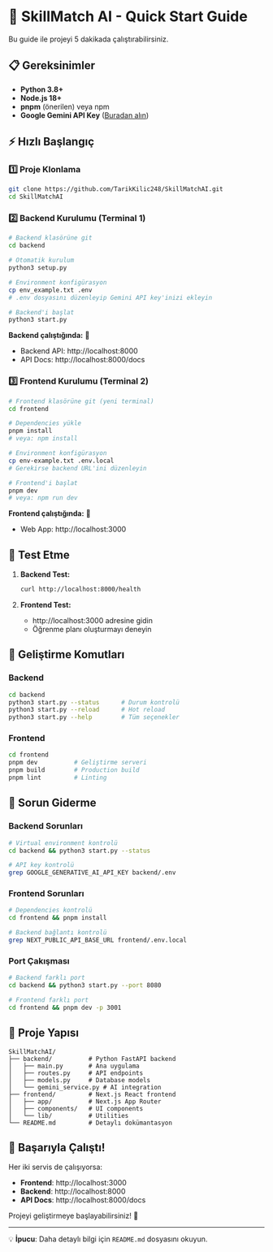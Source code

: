# 🚀 SkillMatch AI - Quick Start Guide

Bu guide ile projeyi 5 dakikada çalıştırabilirsiniz.

## 📋 Gereksinimler

- **Python 3.8+** 
- **Node.js 18+**
- **pnpm** (önerilen) veya npm
- **Google Gemini API Key** ([Buradan alın](https://makersuite.google.com/app/apikey))

## ⚡ Hızlı Başlangıç

### 1️⃣ Proje Klonlama
```bash
git clone https://github.com/TarikKilic248/SkillMatchAI.git
cd SkillMatchAI
```

### 2️⃣ Backend Kurulumu (Terminal 1)
```bash
# Backend klasörüne git
cd backend

# Otomatik kurulum
python3 setup.py

# Environment konfigürasyon
cp env_example.txt .env
# .env dosyasını düzenleyip Gemini API key'inizi ekleyin

# Backend'i başlat
python3 start.py
```

**Backend çalıştığında:** 🎉
- Backend API: http://localhost:8000
- API Docs: http://localhost:8000/docs

### 3️⃣ Frontend Kurulumu (Terminal 2)
```bash
# Frontend klasörüne git (yeni terminal)
cd frontend

# Dependencies yükle
pnpm install
# veya: npm install

# Environment konfigürasyon
cp env-example.txt .env.local
# Gerekirse backend URL'ini düzenleyin

# Frontend'i başlat
pnpm dev
# veya: npm run dev
```

**Frontend çalıştığında:** 🎉
- Web App: http://localhost:3000

## 🎯 Test Etme

1. **Backend Test:**
   ```bash
   curl http://localhost:8000/health
   ```

2. **Frontend Test:**
   - http://localhost:3000 adresine gidin
   - Öğrenme planı oluşturmayı deneyin

## 🔧 Geliştirme Komutları

### Backend
```bash
cd backend
python3 start.py --status      # Durum kontrolü
python3 start.py --reload      # Hot reload
python3 start.py --help        # Tüm seçenekler
```

### Frontend
```bash
cd frontend
pnpm dev          # Geliştirme serveri
pnpm build        # Production build
pnpm lint         # Linting
```

## 🚨 Sorun Giderme

### Backend Sorunları
```bash
# Virtual environment kontrolü
cd backend && python3 start.py --status

# API key kontrolü
grep GOOGLE_GENERATIVE_AI_API_KEY backend/.env
```

### Frontend Sorunları
```bash
# Dependencies kontrolü
cd frontend && pnpm install

# Backend bağlantı kontrolü
grep NEXT_PUBLIC_API_BASE_URL frontend/.env.local
```

### Port Çakışması
```bash
# Backend farklı port
cd backend && python3 start.py --port 8080

# Frontend farklı port
cd frontend && pnpm dev -p 3001
```

## 📁 Proje Yapısı

```
SkillMatchAI/
├── backend/          # Python FastAPI backend
│   ├── main.py       # Ana uygulama
│   ├── routes.py     # API endpoints
│   ├── models.py     # Database models
│   └── gemini_service.py # AI integration
├── frontend/         # Next.js React frontend
│   ├── app/          # Next.js App Router
│   ├── components/   # UI components
│   └── lib/          # Utilities
└── README.md         # Detaylı dokümantasyon
```

## 🎉 Başarıyla Çalıştı!

Her iki servis de çalışıyorsa:
- **Frontend**: http://localhost:3000
- **Backend**: http://localhost:8000
- **API Docs**: http://localhost:8000/docs

Projeyi geliştirmeye başlayabilirsiniz! 🚀

---

💡 **İpucu**: Daha detaylı bilgi için `README.md` dosyasını okuyun. 